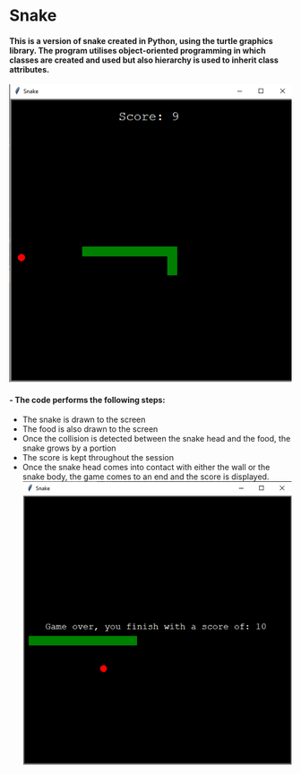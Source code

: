 # Snake
#### This is a version of snake created in Python, using the turtle graphics library. The program utilises object-oriented programming in which classes are created and used but also hierarchy is used to inherit class attributes.  
![Snake](https://github.com/PureJD/Snake/blob/main/screen_shots/snake_1.png?raw=true)


#### - The code performs the following steps:
- The snake is drawn to the screen
- The food is also drawn to the screen
- Once the collision is detected between the snake head and the food, the snake grows by a portion
- The score is kept throughout the session
- Once the snake head comes into contact with either the wall or the snake body, the game comes to an end and the score is displayed. 
![Snake2](https://github.com/PureJD/Snake/blob/main/screen_shots/snake_2.png?raw=true)

















